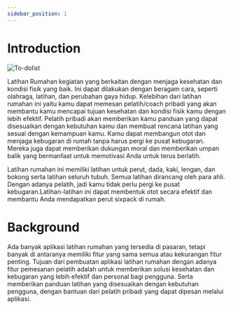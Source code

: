 ```yaml
---
sidebar_position: 1
---
```


# Introduction

![To-dolist](./todolist.png)

Latihan Rumahan kegiatan yang berkaitan dengan menjaga kesehatan dan kondisi fisik yang baik. Ini dapat dilakukan dengan beragam cara, seperti olahraga, latihan, dan perubahan gaya hidup. Kelebihan dari latihan rumahan ini yaitu kamu dapat memesan pelatih/coach pribadi yang akan membantu kamu mencapai tujuan kesehatan dan kondisi fisik kamu dengan lebih efektif. Pelatih pribadi akan memberikan kamu panduan yang dapat disesuaikan dengan kebutuhan kamu dan membuat rencana latihan yang sesuai dengan kemampuan kamu. Kamu dapat membangun otot dan menjaga kebugaran di rumah tanpa harus pergi ke pusat kebugaran. Mereka juga dapat memberikan dukungan moral dan memberikan umpan balik yang bermanfaat untuk memotivasi Anda untuk terus berlatih.

Latihan rumahan ini memiliki latihan untuk perut, dada, kaki, lengan, dan bokong serta latihan seluruh tubuh. Semua latihan dirancang oleh para ahli. Dengan  adanya pelatih, jadi kamu tidak perlu pergi ke pusat kebugaran.Latihan-latihan ini dapat membentuk otot secara efektif dan membantu Anda mendapatkan perut sixpack di rumah.

# Background

Ada banyak aplikasi latihan rumahan yang tersedia di pasaran, tetapi banyak di antaranya memiliki fitur yang sama semua atau kekurangan fitur penting. Tujuan dari pembuatan aplikasi latihan rumahan dengan adanya fitur pemesanan pelatih adalah untuk memberikan solusi kesehatan dan kebugaran yang lebih efektif dan personal bagi pengguna. Serta memberikan panduan latihan yang disesuaikan dengan kebutuhan pengguna, dengan bantuan dari pelatih pribadi yang dapat dipesan melalui aplikasi.

